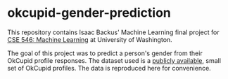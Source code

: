 # okcupid-gender-prediction
This repository contains Isaac Backus' Machine Learning final project for [CSE 546: Machine Learning](https://courses.cs.washington.edu/courses/cse546/16au/) at University of Washington.

The goal of this project was to predict a person's gender from their OkCupid profile responses.
The dataset used is a [publicly available](https://github.com/rudeboybert/JSE_OkCupid), small set of OkCupid profiles.
The data is reproduced here for convenience.
